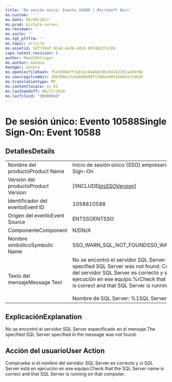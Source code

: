 ```yaml
---
title: 'De sesión único: Evento 10588 | Microsoft Docs'
ms.custom: ''
ms.date: 06/08/2017
ms.prod: biztalk-server
ms.reviewer: ''
ms.suite: ''
ms.tgt_pltfrm: ''
ms.topic: article
ms.assetid: 5d7730af-92ad-4a36-adc8-0874022f2c89
caps.latest.revision: 6
author: MandiOhlinger
ms.author: mandia
manager: anneta
ms.openlocfilehash: f5476904ff7eb3ec84eb8c0b194162201aad639b
ms.sourcegitcommit: 266308ec5c6a9d8d80ff298ee6051b4843c5d626
ms.translationtype: MT
ms.contentlocale: es-ES
ms.lasthandoff: 06/27/2018
ms.locfileid: "36989949"
---
```

# <a name="single-sign-on-event-10588"></a><span data-ttu-id="17066-102">De sesión único: Evento 10588</span><span class="sxs-lookup"><span data-stu-id="17066-102">Single Sign-On: Event 10588</span></span>
## <a name="details"></a><span data-ttu-id="17066-103">Detalles</span><span class="sxs-lookup"><span data-stu-id="17066-103">Details</span></span>  
  
|                 |                                                                                                                                                                      |
|-----------------|----------------------------------------------------------------------------------------------------------------------------------------------------------------------|
|  <span data-ttu-id="17066-104">Nombre del producto</span><span class="sxs-lookup"><span data-stu-id="17066-104">Product Name</span></span>   |                                                                      <span data-ttu-id="17066-105">Inicio de sesión único (SSO) empresarial</span><span class="sxs-lookup"><span data-stu-id="17066-105">Enterprise Single Sign-On</span></span>                                                                       |
| <span data-ttu-id="17066-106">Versión del producto</span><span class="sxs-lookup"><span data-stu-id="17066-106">Product Version</span></span> |                                                      [!INCLUDE[btsSSOVersion](../includes/btsssoversion-md.md)]                                                      |
|    <span data-ttu-id="17066-107">Identificador del evento</span><span class="sxs-lookup"><span data-stu-id="17066-107">Event ID</span></span>     |                                                                                <span data-ttu-id="17066-108">10588</span><span class="sxs-lookup"><span data-stu-id="17066-108">10588</span></span>                                                                                 |
|  <span data-ttu-id="17066-109">Origen del evento</span><span class="sxs-lookup"><span data-stu-id="17066-109">Event Source</span></span>   |                                                                                <span data-ttu-id="17066-110">ENTSSO</span><span class="sxs-lookup"><span data-stu-id="17066-110">ENTSSO</span></span>                                                                                |
|    <span data-ttu-id="17066-111">Componente</span><span class="sxs-lookup"><span data-stu-id="17066-111">Component</span></span>    |                                                                                 <span data-ttu-id="17066-112">N/D</span><span class="sxs-lookup"><span data-stu-id="17066-112">N/A</span></span>                                                                                  |
|  <span data-ttu-id="17066-113">Nombre simbólico</span><span class="sxs-lookup"><span data-stu-id="17066-113">Symbolic Name</span></span>  |                                                                        <span data-ttu-id="17066-114">SSO_WARN_SQL_NOT_FOUND</span><span class="sxs-lookup"><span data-stu-id="17066-114">SSO_WARN_SQL_NOT_FOUND</span></span>                                                                        |
|  <span data-ttu-id="17066-115">Texto del mensaje</span><span class="sxs-lookup"><span data-stu-id="17066-115">Message Text</span></span>   | <span data-ttu-id="17066-116">No se encontró el servidor SQL Server especificado.</span><span class="sxs-lookup"><span data-stu-id="17066-116">The specified SQL Server was not found.</span></span> <span data-ttu-id="17066-117">Compruebe si el nombre del servidor SQL Server es correcto y si SQL Server está en ejecución en ese equipo.%r</span><span class="sxs-lookup"><span data-stu-id="17066-117">Check that the SQL Server name is correct and that SQL Server is running on that computer.%r</span></span><br /><br /> <span data-ttu-id="17066-118">Nombre de SQL Server: %1</span><span class="sxs-lookup"><span data-stu-id="17066-118">SQL Server Name: %1</span></span> |
  
## <a name="explanation"></a><span data-ttu-id="17066-119">Explicación</span><span class="sxs-lookup"><span data-stu-id="17066-119">Explanation</span></span>  
 <span data-ttu-id="17066-120">No se encontró el servidor SQL Server especificado en el mensaje.</span><span class="sxs-lookup"><span data-stu-id="17066-120">The specified SQL Server specified in the message was not found.</span></span>  
  
## <a name="user-action"></a><span data-ttu-id="17066-121">Acción del usuario</span><span class="sxs-lookup"><span data-stu-id="17066-121">User Action</span></span>  
 <span data-ttu-id="17066-122">Compruebe si el nombre del servidor SQL Server es correcto y si SQL Server está en ejecución en ese equipo.</span><span class="sxs-lookup"><span data-stu-id="17066-122">Check that the SQL Server name is correct and that SQL Server is running on that computer.</span></span>